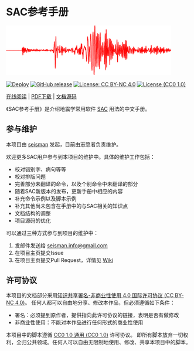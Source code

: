 # SAC参考手册

<img src="source/images/SAC_logo.png" width=450/>

[![Deploy](https://github.com/seisman/SAC_Docs_zh/actions/workflows/deploy.yml/badge.svg)](https://github.com/seisman/SAC_Docs_zh/actions/workflows/deploy.yml)
[![GitHub release](https://img.shields.io/github/release/seisman/SAC_Docs_zh.svg)](https://github.com/seisman/SAC_Docs_zh/releases)
[![License: CC BY-NC 4.0](https://img.shields.io/badge/License-CC%20BY--NC%204.0-blue.svg)](https://creativecommons.org/licenses/by-nc/4.0/deed.zh-hans)
[![License (CC0 1.0)](https://img.shields.io/badge/license-CC0%201.0-blue.svg)](https://creativecommons.org/publicdomain/zero/1.0/)

[在线阅读](https://seisman.github.io/SAC_Docs_zh/) |
[PDF下载](https://seisman.github.io/SAC_Docs_zh/SAC_Docs.pdf) |
[文档源码](https://github.com/seisman/SAC_Docs_zh)

《SAC参考手册》是介绍地震学常用软件 [SAC](http://ds.iris.edu/ds/nodes/dmc/forms/sac/)
用法的中文手册。

## 参与维护

本项目由 [seisman](https://github.com/seisman) 发起，目前由志愿者负责维护。

欢迎更多SAC用户参与到本项目的维护中。具体的维护工作包括：

- 校对错别字、病句等等
- 校对排版问题
- 完善部分未翻译的命令，以及个别命令中未翻译的部分
- 随着SAC新版本的发布，更新手册中相应的内容
- 补充命令示例以及脚本示例
- 补充其他尚未包含在手册中的与SAC相关的知识点
- 文档结构的调整
- 项目源码的优化

可以通过三种方式参与到项目的维护中：

1. 发邮件发送给 [seisman.info@gmail.com]()
2. 在项目主页提交Issue
3. 在项目主页提交Pull Request，详情见 [Wiki](https://github.com/seisman/SAC_Docs_zh/wiki)

## 许可协议

本项目的文档部分采用[知识共享署名-非商业性使用 4.0 国际许可协议 (CC BY-NC 4.0)](https://creativecommons.org/licenses/by-nc/4.0/deed.zh-hans)。
任何人都可以自由地分享、修改本作品，但必须遵循如下条件：

- 署名：必须提到原作者，提供指向此许可协议的链接，表明是否有做修改
- 非商业性使用：不能对本作品进行任何形式的商业性使用

本项目中的脚本遵循 [CC0 1.0 通用 (CC0 1.0)](https://creativecommons.org/publicdomain/zero/1.0/deed.zh) 许可协议。
即所有脚本放弃一切权利，全归公共领域。任何人可以自由无限制地使用、修改、共享本项目中的脚本。
